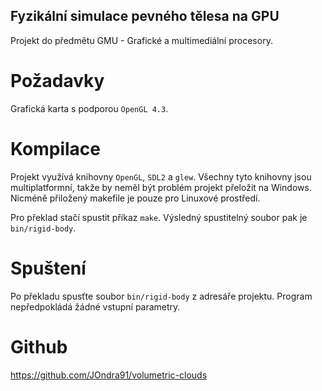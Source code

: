 Fyzikální simulace pevného tělesa na GPU
----------------------------------------

Projekt do předmětu GMU - Grafické a multimediální procesory.

Požadavky
=========

Grafická karta s podporou `OpenGL 4.3`.

Kompilace
=========

Projekt využívá knihovny `OpenGL`, `SDL2` a `glew`. Všechny tyto knihovny
jsou multiplatformní, takže by neměl být problém projekt přeložit na Windows.
Nicméně přiložený makefile je pouze pro Linuxové prostředí.

Pro překlad stačí spustit příkaz `make`. Výsledný spustitelný soubor pak je
`bin/rigid-body`.

Spuštení
========

Po překladu spusťte soubor `bin/rigid-body` z adresáře projektu.
Program nepředpokládá žádné vstupní parametry.

<!--
Ovládání
========

Program se ovládá klávesami `W`, `A`, `S`, `D` pro pohyb závislý na směru kamery,
klávesy `SHIFT` a `CTRL` pak slouží pro vertikální posun.

Primárním tlačítkem myši pak lze kamerou rotovat.
-->

Github
======

https://github.com/JOndra91/volumetric-clouds
